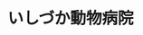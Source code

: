 ---
title: いしづか動物病院
description: 地域の1.5次診療施設として日々の診療に励んでいます。眼科・腫瘍科・腎泌尿器科・循環器科・麻酔疼痛管理科・皮膚科・歯科・行動診療科など様々な分野を学ぶ獣医師が多数在籍しています。
city: 岸和田市
info:
  director: 総院長／石塚 泰雄、本院院長／辻 誠
  open: 1999年
  staff: 獣医師11名、看護師13名、トリマー4名、清掃スタッフ2名
  animals: 犬、猫、ウサギ、ハムスター、フェレット
  features: 豊富な症例数と16列ヘリカルCT・エコー・内視鏡などの最新設備も揃っています。ほぼ毎日外科手術・歯科処置を実施しています
    。眼科専門の施設も併設し、白内障手術など眼科手術も実施しています。麻酔、疼痛管理にも力を入れています 。
    神経ブロックなど動物への負担の少ない診療を心がけています。
  facility: CT、Cアーム、内視鏡、超⾳波、レントゲン、デンタルユニット、歯科専用レントゲン、眼科検査機器一式、白内障手術設備あり。 リハビリ施設
contact:
  address: 〒596-0046　大阪府岸和田市藤井町1-12-13
  fax: 072-430-5667
  tel: 072-430-4666
recruit:
  recruiting: true
  message: 1.5次診療機関、地域のセンター病院を目指しています。獣医師13名、ベテランから新人まで幅広い世代が在籍しております。＜特徴＞★腫瘍、泌尿器、循環器、整形外科、皮膚、眼科、歯科、再生医療、リハビリ、しつけ等幅広い分野の診察を行っています。★女性獣医師が出産後に復帰できるようにサポートしております。現在2名の獣医師が子育てしながら頑張っています。★新人教育用カリキュラムがありますので、基礎系講座出身者、経験の浅い方でも御安心下さい。また、幅広い知識を持った先輩獣医師が丁寧にフォローいたします。★豊富な症例数と16列ヘリカルCT・エコー・内視鏡などの最新設備も揃っています。★ほぼ毎日外科手術・歯科処置を実施しています。眼科専門の施設も併設し、白内障手術など眼科手術も実施しています。★麻酔、疼痛管理にも力を入れています。神経ブロックなど動物への負担の少ない診療を心がけています。★国内留学補助制度もあります。■教育面■[新卒者]指導医がついて、十分訓練を積んでから外来に出ます。未経験者でも1年でほぼ全ての症例に対応できるようになります。[経験者]専門分野を見つけてそれに対するセミナー参加など援助いたします。[オペに携わる時期の目安]入職半年後から
  salary: 25万円～
  welfare: 社会保険完備
  date: May 13, 2020 9:32 AM
  option: セミナー補助制度あり
  allowance: 住宅⼿当、通勤手当あり
  holiday: 週休2日
  bonus: 賞与あり
---